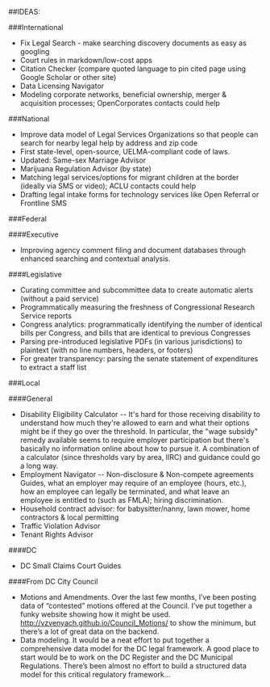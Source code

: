 ##IDEAS: 

###International
* Fix Legal Search - make searching discovery documents as easy as googling
* Court rules in markdown/low-cost apps
* Citation Checker (compare quoted language to pin cited page using Google Scholar or other site)
* Data Licensing Navigator 
* Modeling corporate networks, beneficial ownership, merger & acquisition processes; OpenCorporates contacts could help

###National
* Improve data model of Legal Services Organizations so that people can search for nearby legal help by address and zip code
* First state-level, open-source, UELMA-compliant code of laws. 
* Updated: Same-sex Marriage Advisor
* Marijuana Regulation Advisor (by state) 
* Matching legal services/options for migrant children at the border (ideally via SMS or video); ACLU contacts could help 
* Drafting legal intake forms for technology services like Open Referral or Frontline SMS

###Federal

####Executive
* Improving agency comment filing and document databases through enhanced searching and contextual analysis.

####Legislative 
* Curating committee and subcommittee data to create automatic alerts (without a paid service)
* Programmatically measuring the freshness of Congressional Research Service reports 
* Congress analytics: programmatically identifying the number of identical bills per Congress, and bills that are identical to previous Congresses
* Parsing pre-introduced legislative PDFs (in various jurisdictions) to plaintext (with no line numbers, headers, or footers)
* For greater transparency: parsing the senate statement of expenditures to extract a staff list

###Local

####General
* Disability Eligibility Calculator --  It's hard for those receiving disability to understand how much they're allowed to earn and what their options might be if they go over the threshold. In particular, the "wage subsidy" remedy available seems to require employer participation but there's basically no information online about how to pursue it. A combination of a calculator (since thresholds vary by area, IIRC) and guidance could go a long way.
* Employment Navigator -- Non-disclosure & Non-compete agreements Guides, what an employer may require of an employee (hours, etc.), how an employee can legally be terminated, and what leave an employee is entitled to (such as FMLA); hiring discrimination.
* Household contract advisor: for babysitter/nanny, lawn mower, home contractors & local permitting
* Traffic Violation Advisor
* Tenant Rights Advisor  

####DC
* DC Small Claims Court Guides

####From DC City Council  
* Motions and Amendments. Over the last few months, I’ve been posting data of “contested” motions offered at the Council. I’ve put together a funky website showing how it might be used.  http://vzvenyach.github.io/Council_Motions/ to show the minimum, but there’s a lot of great data on the backend.
* Data modeling. It would be a neat effort to put together a comprehensive data model for the DC legal framework. A good place to start would be to work on the DC Register and the DC Municipal Regulations. There’s been almost no effort to build a structured data model for this critical regulatory framework…




